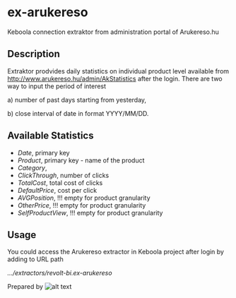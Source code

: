 # ex-arukereso
Keboola connection extraktor from administration portal of Arukereso.hu

## Description
Extraktor prodvides daily statistics on individual product level available from http://www.arukereso.hu/admin/AkStatistics after the login. 
There are two way to input the period of interest 

a) number of past days starting from yesterday, 

b) close interval of date in format YYYY/MM/DD.

## Available Statistics
- *Date*, primary key
- *Product*, primary key -  name of the product
- *Category*, 
- *ClickThrough*, number of clicks 
- *TotalCost*, total cost of clicks
- *DefaultPrice*, cost per click
- *AVGPosition*, !!! empty for product granularity
- *OtherPrice*, !!! empty for product granularity
- *SelfProductView*, !!! empty for product granularity

## Usage
You could access the Arukereso extractor in Keboola project after login by adding to URL path 

*.../extractors/revolt-bi.ex-arukereso*


Prepared by  ![alt text](https://www.revolt.bi/wp-content/uploads/2018/08/mail-logo-zluta.png "revolt.bi")
